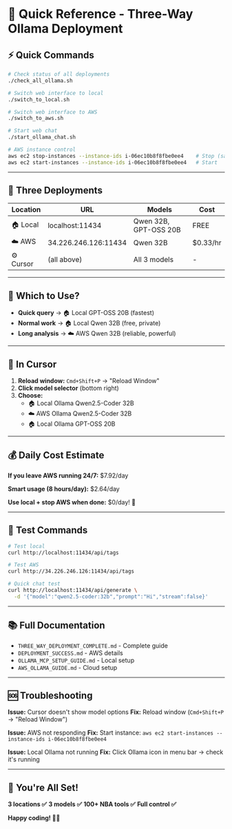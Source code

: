 # 🚀 Quick Reference - Three-Way Ollama Deployment

## ⚡ Quick Commands

```bash
# Check status of all deployments
./check_all_ollama.sh

# Switch web interface to local
./switch_to_local.sh

# Switch web interface to AWS
./switch_to_aws.sh

# Start web chat
./start_ollama_chat.sh

# AWS instance control
aws ec2 stop-instances --instance-ids i-06ec10b8f8fbe0ee4    # Stop (save $)
aws ec2 start-instances --instance-ids i-06ec10b8f8fbe0ee4   # Start
```

---

## 📍 Three Deployments

| Location | URL | Models | Cost |
|----------|-----|--------|------|
| 🏠 Local | localhost:11434 | Qwen 32B, GPT-OSS 20B | FREE |
| ☁️ AWS | 34.226.246.126:11434 | Qwen 32B | $0.33/hr |
| ⚙️ Cursor | (all above) | All 3 models | - |

---

## 🎯 Which to Use?

- **Quick query** → 🏠 Local GPT-OSS 20B (fastest)
- **Normal work** → 🏠 Local Qwen 32B (free, private)
- **Long analysis** → ☁️ AWS Qwen 32B (reliable, powerful)

---

## 🔧 In Cursor

1. **Reload window:** `Cmd+Shift+P` → "Reload Window"
2. **Click model selector** (bottom right)
3. **Choose:**
   - 🏠 Local Ollama Qwen2.5-Coder 32B
   - ☁️ AWS Ollama Qwen2.5-Coder 32B
   - 🏠 Local Ollama GPT-OSS 20B

---

## 💰 Daily Cost Estimate

**If you leave AWS running 24/7:** $7.92/day

**Smart usage (8 hours/day):** $2.64/day

**Use local + stop AWS when done:** $0/day! 🎉

---

## 🧪 Test Commands

```bash
# Test local
curl http://localhost:11434/api/tags

# Test AWS
curl http://34.226.246.126:11434/api/tags

# Quick chat test
curl http://localhost:11434/api/generate \
  -d '{"model":"qwen2.5-coder:32b","prompt":"Hi","stream":false}'
```

---

## 📚 Full Documentation

- `THREE_WAY_DEPLOYMENT_COMPLETE.md` - Complete guide
- `DEPLOYMENT_SUCCESS.md` - AWS details
- `OLLAMA_MCP_SETUP_GUIDE.md` - Local setup
- `AWS_OLLAMA_GUIDE.md` - Cloud setup

---

## 🆘 Troubleshooting

**Issue:** Cursor doesn't show model options
**Fix:** Reload window (`Cmd+Shift+P` → "Reload Window")

**Issue:** AWS not responding
**Fix:** Start instance: `aws ec2 start-instances --instance-ids i-06ec10b8f8fbe0ee4`

**Issue:** Local Ollama not running
**Fix:** Click Ollama icon in menu bar → check it's running

---

## 🎉 You're All Set!

**3 locations ✅**
**3 models ✅**
**100+ NBA tools ✅**
**Full control ✅**

**Happy coding! 🏀🤖**



